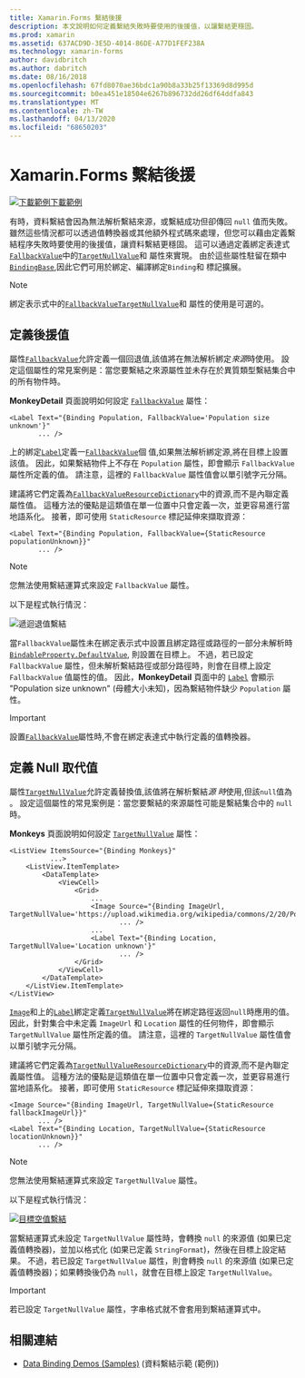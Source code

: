 ```yaml
---
title: Xamarin.Forms 繫結後援
description: 本文說明如何定義繫結失敗時要使用的後援值，以讓繫結更穩固。
ms.prod: xamarin
ms.assetid: 637ACD9D-3E5D-4014-86DE-A77D1FEF238A
ms.technology: xamarin-forms
author: davidbritch
ms.author: dabritch
ms.date: 08/16/2018
ms.openlocfilehash: 67fd8070ae36bdc1a90b8a33b25f13369d8d995d
ms.sourcegitcommit: b0ea451e18504e6267b896732dd26df64ddfa843
ms.translationtype: MT
ms.contentlocale: zh-TW
ms.lasthandoff: 04/13/2020
ms.locfileid: "68650203"
---
```

# <a name="xamarinforms-binding-fallbacks"></a>Xamarin.Forms 繫結後援

[![下載範例](~/media/shared/download.png)下載範例](https://docs.microsoft.com/samples/xamarin/xamarin-forms-samples/databindingdemos)

有時，資料繫結會因為無法解析繫結來源，或繫結成功但卻傳回 `null` 值而失敗。 雖然這些情況都可以透過值轉換器或其他額外程式碼來處理，但您可以藉由定義繫結程序失敗時要使用的後援值，讓資料繫結更穩固。 這可以通過定義綁定表達式[`FallbackValue`](xref:Xamarin.Forms.BindingBase.FallbackValue)中的[`TargetNullValue`](xref:Xamarin.Forms.BindingBase.TargetNullValue)和 屬性來實現。 由於這些屬性駐留在類中[`BindingBase`](xref:Xamarin.Forms.BindingBase),因此它們可用於綁定、編譯綁定`Binding`和 標記擴展。

> [!NOTE]
> 綁定表示式中的[`FallbackValue`](xref:Xamarin.Forms.BindingBase.FallbackValue)[`TargetNullValue`](xref:Xamarin.Forms.BindingBase.TargetNullValue)和 屬性的使用是可選的。

## <a name="defining-a-fallback-value"></a>定義後援值

屬性[`FallbackValue`](xref:Xamarin.Forms.BindingBase.FallbackValue)允許定義一個回退值,該值將在無法解析綁定*來源*時使用。 設定這個屬性的常見案例是：當您要繫結之來源屬性並未存在於異質類型繫結集合中的所有物件時。

**MonkeyDetail** 頁面說明如何設定 [`FallbackValue`](xref:Xamarin.Forms.BindingBase.FallbackValue) 屬性：

```xaml
<Label Text="{Binding Population, FallbackValue='Population size unknown'}"
       ... />   
```

上的綁定[`Label`](xref:Xamarin.Forms.Label)定義一[`FallbackValue`](xref:Xamarin.Forms.BindingBase.FallbackValue)個 值,如果無法解析綁定源,將在目標上設置該值。 因此，如果繫結物件上不存在 `Population` 屬性，即會顯示 `FallbackValue` 屬性所定義的值。 請注意，這裡的 `FallbackValue` 屬性值會以單引號字元分隔。

建議將它們定義為[`FallbackValue`](xref:Xamarin.Forms.BindingBase.FallbackValue)[`ResourceDictionary`](xref:Xamarin.Forms.ResourceDictionary)中的資源,而不是內聯定義屬性值。 這種方法的優點是這類值在單一位置中只會定義一次，並更容易進行當地語系化。 接著，即可使用 `StaticResource` 標記延伸來擷取資源：

```xaml
<Label Text="{Binding Population, FallbackValue={StaticResource populationUnknown}}"
       ... />  
```

> [!NOTE]
> 您無法使用繫結運算式來設定 `FallbackValue` 屬性。

以下是程式執行情況：

![遞迴退值繫結](binding-fallbacks-images/bindingunavailable-detail-cropped.png "遞迴退值繫結")

當`FallbackValue`屬性未在綁定表示式中設置且綁定路徑或路徑的一部分未解析時[`BindableProperty.DefaultValue`](xref:Xamarin.Forms.BindableProperty.DefaultValue), 則設置在目標上。 不過，若已設定 `FallbackValue` 屬性，但未解析繫結路徑或部分路徑時，則會在目標上設定 `FallbackValue` 值屬性的值。 因此，**MonkeyDetail** 頁面中的 [`Label`](xref:Xamarin.Forms.Label) 會顯示 "Population size unknown" (母體大小未知)，因為繫結物件缺少 `Population` 屬性。

> [!IMPORTANT]
> 設置[`FallbackValue`](xref:Xamarin.Forms.BindingBase.FallbackValue)屬性時,不會在綁定表達式中執行定義的值轉換器。

## <a name="defining-a-null-replacement-value"></a>定義 Null 取代值

屬性[`TargetNullValue`](xref:Xamarin.Forms.BindingBase.TargetNullValue)允許定義替換值,該值將在解析繫結*源 時*使用,但該`null`值為 。 設定這個屬性的常見案例是：當您要繫結的來源屬性可能是繫結集合中的 `null` 時。

**Monkeys** 頁面說明如何設定 [`TargetNullValue`](xref:Xamarin.Forms.BindingBase.TargetNullValue) 屬性：

```xaml
<ListView ItemsSource="{Binding Monkeys}"
          ...>
    <ListView.ItemTemplate>
        <DataTemplate>
            <ViewCell>
                <Grid>
                    ...
                    <Image Source="{Binding ImageUrl, TargetNullValue='https://upload.wikimedia.org/wikipedia/commons/2/20/Point_d_interrogation.jpg'}"
                           ... />
                    ...
                    <Label Text="{Binding Location, TargetNullValue='Location unknown'}"
                           ... />
                </Grid>
            </ViewCell>
        </DataTemplate>
    </ListView.ItemTemplate>
</ListView>
```

[`Image`](xref:Xamarin.Forms.Image)和上的[`Label`](xref:Xamarin.Forms.Label)綁定定義[`TargetNullValue`](xref:Xamarin.Forms.BindingBase.TargetNullValue)將在綁定路徑返回`null`時應用的值。 因此，針對集合中未定義 `ImageUrl` 和 `Location` 屬性的任何物件，即會顯示 `TargetNullValue` 屬性所定義的值。 請注意，這裡的 `TargetNullValue` 屬性值會以單引號字元分隔。

建議將它們定義為[`TargetNullValue`](xref:Xamarin.Forms.BindingBase.TargetNullValue)[`ResourceDictionary`](xref:Xamarin.Forms.ResourceDictionary)中的資源,而不是內聯定義屬性值。 這種方法的優點是這類值在單一位置中只會定義一次，並更容易進行當地語系化。 接著，即可使用 `StaticResource` 標記延伸來擷取資源：

```xaml
<Image Source="{Binding ImageUrl, TargetNullValue={StaticResource fallbackImageUrl}}"
       ... />
<Label Text="{Binding Location, TargetNullValue={StaticResource locationUnknown}}"
       ... />
```

> [!NOTE]
> 您無法使用繫結運算式來設定 `TargetNullValue` 屬性。

以下是程式執行情況：

[![目標空值繫結](binding-fallbacks-images/bindingunavailable-small.png "目標空值繫結")](binding-fallbacks-images/bindingunavailable-large.png#lightbox "目標空值繫結")

當繫結運算式未設定 `TargetNullValue` 屬性時，會轉換 `null` 的來源值 (如果已定義值轉換器)，並加以格式化 (如果已定義 `StringFormat`)，然後在目標上設定結果。 不過，若已設定 `TargetNullValue` 屬性，則會轉換 `null` 的來源值 (如果已定義值轉換器)；如果轉換後仍為 `null`，就會在目標上設定 `TargetNullValue`。

> [!IMPORTANT]
> 若已設定 `TargetNullValue` 屬性，字串格式就不會套用到繫結運算式中。

## <a name="related-links"></a>相關連結

- [Data Binding Demos (Samples)](https://docs.microsoft.com/samples/xamarin/xamarin-forms-samples/databindingdemos) (資料繫結示範 (範例))
